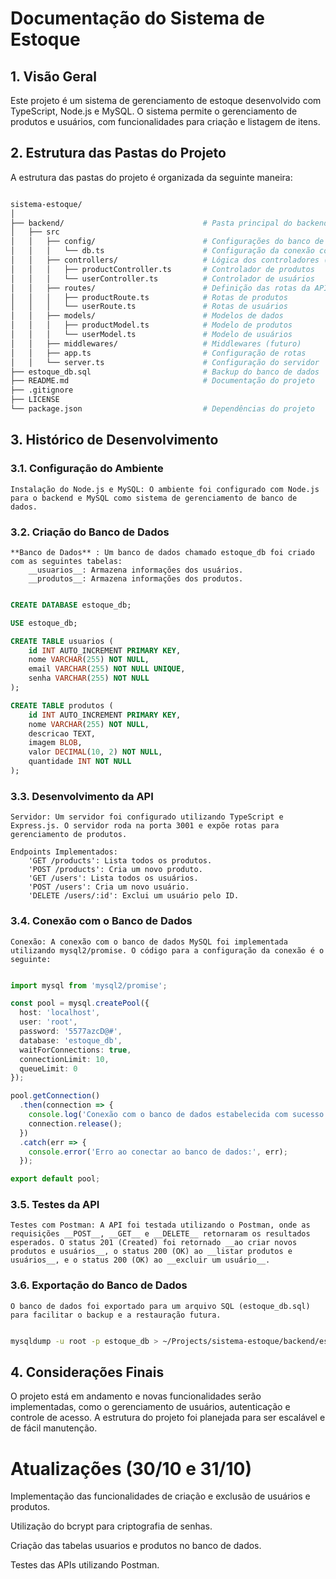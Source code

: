 # Documentação do Sistema de Estoque

## 1. Visão Geral

Este projeto é um sistema de gerenciamento de estoque desenvolvido com TypeScript, Node.js e MySQL. O sistema permite o gerenciamento de produtos e usuários, com funcionalidades para criação e listagem de itens.


## 2. Estrutura das Pastas do Projeto

A estrutura das pastas do projeto é organizada da seguinte maneira:

```bash

sistema-estoque/
│
├── backend/                               # Pasta principal do backend
│   ├── src
│   │   ├── config/                        # Configurações do banco de dados
│   │   │   └── db.ts                      # Configuração da conexão com o MySQL
│   │   ├── controllers/                   # Lógica dos controladores (API)
│   │   │   ├── productController.ts       # Controlador de produtos
│   │   │   └── userController.ts          # Controlador de usuários
│   │   ├── routes/                        # Definição das rotas da API
│   │   │   ├── productRoute.ts            # Rotas de produtos
│   │   │   └── userRoute.ts               # Rotas de usuários
│   │   ├── models/                        # Modelos de dados
│   │   │   ├── productModel.ts            # Modelo de produtos
│   │   │   └── userModel.ts               # Modelo de usuários
│   │   ├── middlewares/                   # Middlewares (futuro)
│   │   ├── app.ts                         # Configuração de rotas
│   │   └── server.ts                      # Configuração do servidor
├── estoque_db.sql                         # Backup do banco de dados
├── README.md                              # Documentação do projeto
├── .gitignore
├── LICENSE
└── package.json                           # Dependências do projeto
```
## 3. Histórico de Desenvolvimento
### 3.1. Configuração do Ambiente

    Instalação do Node.js e MySQL: O ambiente foi configurado com Node.js para o backend e MySQL como sistema de gerenciamento de banco de dados.

### 3.2. Criação do Banco de Dados

    **Banco de Dados** : Um banco de dados chamado estoque_db foi criado com as seguintes tabelas:
        __usuarios__: Armazena informações dos usuários.
        __produtos__: Armazena informações dos produtos.

```sql

CREATE DATABASE estoque_db;

USE estoque_db;

CREATE TABLE usuarios (
    id INT AUTO_INCREMENT PRIMARY KEY,
    nome VARCHAR(255) NOT NULL,
    email VARCHAR(255) NOT NULL UNIQUE,
    senha VARCHAR(255) NOT NULL
);

CREATE TABLE produtos (
    id INT AUTO_INCREMENT PRIMARY KEY,
    nome VARCHAR(255) NOT NULL,
    descricao TEXT,
    imagem BLOB,
    valor DECIMAL(10, 2) NOT NULL,
    quantidade INT NOT NULL
);
```
### 3.3. Desenvolvimento da API

    Servidor: Um servidor foi configurado utilizando TypeScript e Express.js. O servidor roda na porta 3001 e expõe rotas para gerenciamento de produtos.

    Endpoints Implementados:
        'GET /products': Lista todos os produtos.
        'POST /products': Cria um novo produto.
        'GET /users': Lista todos os usuários.
        'POST /users': Cria um novo usuário.
        'DELETE /users/:id': Exclui um usuário pelo ID.

### 3.4. Conexão com o Banco de Dados

    Conexão: A conexão com o banco de dados MySQL foi implementada utilizando mysql2/promise. O código para a configuração da conexão é o seguinte:

```typescript

import mysql from 'mysql2/promise';

const pool = mysql.createPool({
  host: 'localhost',
  user: 'root',
  password: '5577azcD@#',
  database: 'estoque_db',
  waitForConnections: true,
  connectionLimit: 10,
  queueLimit: 0
});

pool.getConnection()
  .then(connection => {
    console.log('Conexão com o banco de dados estabelecida com sucesso!');
    connection.release();
  })
  .catch(err => {
    console.error('Erro ao conectar ao banco de dados:', err);
  });

export default pool;
```
### 3.5. Testes da API

    Testes com Postman: A API foi testada utilizando o Postman, onde as requisições __POST__, __GET__ e __DELETE__ retornaram os resultados esperados. O status 201 (Created) foi retornado __ao criar novos produtos e usuários__, o status 200 (OK) ao __listar produtos e usuários__, e o status 200 (OK) ao __excluir um usuário__.

### 3.6. Exportação do Banco de Dados

    O banco de dados foi exportado para um arquivo SQL (estoque_db.sql) para facilitar o backup e a restauração futura.

```bash

mysqldump -u root -p estoque_db > ~/Projects/sistema-estoque/backend/estoque_db.sql
```
## 4. Considerações Finais

O projeto está em andamento e novas funcionalidades serão implementadas, como o gerenciamento de usuários, autenticação e controle de acesso. A estrutura do projeto foi planejada para ser escalável e de fácil manutenção.

# Atualizações (30/10 e 31/10)
Implementação das funcionalidades de criação e exclusão de usuários e produtos.

Utilização do bcrypt para criptografia de senhas.

Criação das tabelas usuarios e produtos no banco de dados.

Testes das APIs utilizando Postman.